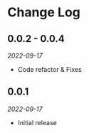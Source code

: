 # Change Log

## 0.0.2 - 0.0.4

*2022-09-17*

- Code refactor & Fixes

## 0.0.1

*2022-09-17*

- Initial release
